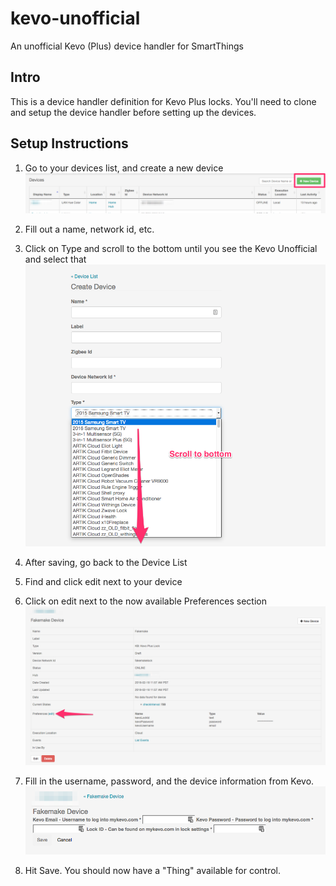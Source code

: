 # kevo-unofficial
An unofficial Kevo (Plus) device handler for SmartThings

## Intro
This is a device handler definition for Kevo Plus locks.  You'll need to clone and setup the device handler before setting up the devices.

## Setup Instructions

1. Go to your devices list, and create a new device
![Device List](readme/Device_List.png)
 
2. Fill out a name, network id, etc.
 
3. Click on Type and scroll to the bottom until you see the Kevo Unofficial and select that
![Show Device](readme/Create_Device.png)
  
4. After saving, go back to the Device List

5. Find and click edit next to your device

6. Click on edit next to the now available Preferences section
![Show Device](readme/Show_Device.png)

7. Fill in the username, password, and the device information from Kevo.
![Edit Preferences](readme/Show_Device_2.png)

8. Hit Save.  You should now have a "Thing" available for control.
